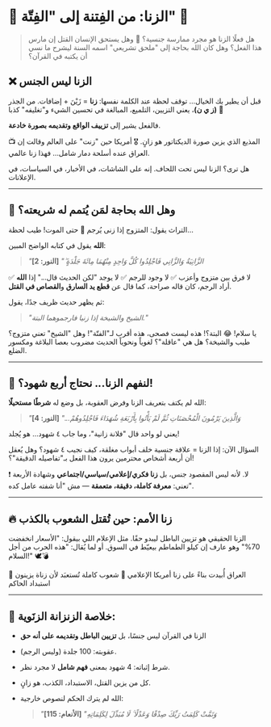 # 📣 الزنا: من الفِتنة إلى "الفِتّة" 🍲

> هل فعلًا الزنا هو مجرد ممارسة جنسية؟ 🤔
> وهل يستحق الإنسان القتل إن مارس هذا الفعل؟
> وهل كان الله بحاجة إلى "ملحق تشريعي" اسمه السنة ليشرح ما نسي أن يكتبه في القرآن؟

## ❌ الزنا ليس الجنس

قبل أن يطير بك الخيال… توقف لحظة عند الكلمة نفسها:
**زنا** = زَيْنَ + إضافات.
من الجذر **(ز ي ن)**، يعني التزيين، التلميع، المبالغة في تحسين الشيء و"تغليفه" كذبا 🎁

فالفعل يشير إلى **تزييف الواقع وتقديمه بصورة خادعة**.

📺 المذيع الذي يزين صورة الديكتاتور هو زانٍ.
🎖️ أمريكا حين "زنت" على العالم وقالت إن العراق عنده أسلحة دمار شامل… فهذا زنا عالمي.

هل ترى؟ الزنا ليس تحت اللحاف. إنه على الشاشات، في الأخبار، في السياسات، في الإعلانات.

---

## 🧠 وهل الله بحاجة لمَن يُتمم له شريعته؟

التراث يقول: المتزوج إذا زنى يُرجم 🧱 حتى الموت!
طيب لحظة…

**الله** يقول في كتابه الواضح المبين:

> *"الزَّانِيَةُ وَالزَّانِي فَاجْلِدُوا كُلَّ وَاحِدٍ مِنْهُمَا مِائَةَ جَلْدَةٍ ۖ"*
> **\[النور: 2]**

✅ لا فرق بين متزوج وأعزب
✅ لا وجود للرجم
✅ لا يوجد "لكن الحديث قال..."
إذا **الله** أراد الرجم، كان قاله صراحة، كما قال عن **قطع يد السارق** و**القصاص في القتل**.

ثم يظهر حديث ظريف جدًا، يقول:

> *"الشيخ والشيخة إذا زنيا فارجموهما البتة."*

يا سلام! 😂
البتة؟!
هذه ليست فصحى، هذه أقرب لـ"الفتّة"!
وهل "الشيخ" تعني متزوج؟ طيب والشيخة؟ هل هي "عاقلة"؟
لغوياً ونحوياً الحديث مضروب بعصا البلاغة ومكسور الضلع.

---

## 🧪 لنفهم الزنا... نحتاج أربع شهود؟!

الله لم يكتف بتعريف الزنا وفرض العقوبة، بل وضع له **شرطًا مستحيلًا**:

> *"وَالَّذِينَ يَرْمُونَ الْمُحْصَنَاتِ ثُمَّ لَمْ يَأْتُوا بِأَرْبَعَةِ شُهَدَاءَ فَاجْلِدُوهُمْ..."*
> **\[النور: 4]**

يعني لو واحد قال "فلانة زانية"، وما جاب ٤ شهود... هو يُجلد!

السؤال الآن:
إذا الزنا = علاقة جنسية خلف أبواب مغلقة، كيف نجيب ٤ شهود؟
وهل يُعقل أن أربعة أشخاص محترمين يرون هذا الفعل بـ"تفاصيله الدقيقة"؟!

❗ لا. لأنه ليس المقصود جنس، بل **زنا فكري/إعلامي/سياسي/اجتماعي**
وشهادة الأربعة تعني: **معرفة كاملة، دقيقة، متعمقة** — مش "أنا شفته عامل كده".

---

## 🔥 زنا الأمم: حين تُقتل الشعوب بالكذب

الزنا الحقيقي هو تزيين الباطل ليبدو حقًا.
مثل الإعلام اللي بيقول:
"الأسعار انخفضت 70%"
وهو عارف إن كيلو الطماطم بيعيّط في السوق.
أو لما يُقال:
"هذه الحرب من أجل السلام!" 🕊️💣

📍 العراق أُبيدت بناءً على زنا أمريكا الإعلامي
📍 شعوب كاملة تُستعبَد لأن زناة يزينون استبداد الحاكم

---

## 🧾 خلاصة الزنزانة الزنَوية:

* الزنا في القرآن ليس جنسًا، بل **تزيين الباطل وتقديمه على أنه حق**
* عقوبته: 100 جلدة (وليس الرجم).
* شرط إثباته: 4 شهود بمعنى **فهم شامل** لا مجرد نظر.
* كل من يزين القتل، الاستبداد، الكذب، هو زانٍ.
* الله لم يترك الحكم لنصوص خارجية:

  > *"وَتَمَّتْ كَلِمَتُ رَبِّكَ صِدْقًا وَعَدْلًا ۚ لَا مُبَدِّلَ لِكَلِمَاتِهِ"*
  > **\[الأنعام: 115]**

